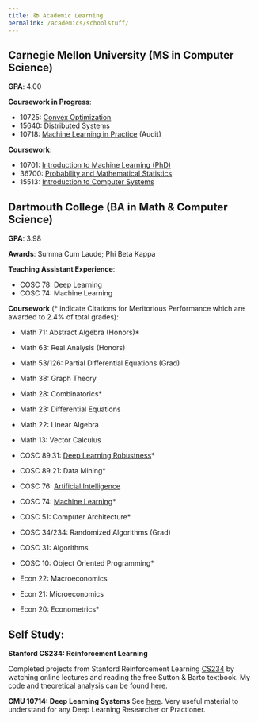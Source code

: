```yaml
---
title: 📚 Academic Learning
permalink: /academics/schoolstuff/
---
```


## Carnegie Mellon University (MS in Computer Science)

**GPA**: 4.00

**Coursework in Progress**:
- 10725: [Convex Optimization](https://sites.google.com/view/10725-2025s/syllabus?authuser=0) 
- 15640: [Distributed Systems](https://www.andrew.cmu.edu/course/15-440/)
- 10718: [Machine Learning in Practice](https://www.cs.cmu.edu/~smithv/10718/) (Audit) 

**Coursework**:
- 10701: [Introduction to Machine Learning (PhD)](https://www.cs.cmu.edu/~hchai2/courses/10701/#Schedule)
- 36700: [Probability and Mathematical Statistics](https://www.stat.cmu.edu/~siva/teaching/700/)
- 15513: [Introduction to Computer Systems](https://www.cs.cmu.edu/~213/schedule.html)

## Dartmouth College (BA in Math & Computer Science)

**GPA**: 3.98

**Awards**: Summa Cum Laude; Phi Beta Kappa

**Teaching Assistant Experience**:
- COSC 78: Deep Learning
- COSC 74: Machine Learning

**Coursework** (* indicate Citations for Meritorious Performance which are awarded to 2.4% of total grades):

- Math 71: Abstract Algebra (Honors)*
- Math 63: Real Analysis (Honors)
- Math 53/126: Partial Differential Equations (Grad)
- Math 38: Graph Theory
- Math 28: Combinatorics*
- Math 23: Differential Equations
- Math 22: Linear Algebra
- Math 13: Vector Calculus

- COSC 89.31: [Deep Learning Robustness](https://github.com/Andrew-Koulogeorge/CS89-Deep-Learning-Robustness)*
- COSC 89.21: Data Mining*
- COSC 76: [Artificial Intelligence](https://github.com/Andrew-Koulogeorge/CS76-AI)
- COSC 74: [Machine Learning](https://github.com/Andrew-Koulogeorge/CS74-Machine-Learning)*
- COSC 51: Computer Architecture*
- COSC 34/234: Randomized Algorithms (Grad)
- COSC 31: Algorithms
- COSC 10: Object Oriented Programming*

- Econ 22: Macroeconomics
- Econ 21: Microeconomics
- Econ 20: Econometrics*

## Self Study:

**Stanford CS234: Reinforcement Learning**

Completed projects from Stanford Reinforcement Learning [CS234](https://web.stanford.edu/class/cs234/) by watching online lectures and reading the free Sutton & Barto textbook. My code and theoretical analysis can be found [here](https://github.com/Andrew-Koulogeorge/CS234-Reinforcement-Learning).

**CMU 10714: Deep Learning Systems**
 See [here](https://github.com/Andrew-Koulogeorge/Needle). Very useful material to understand for any Deep Learning Researcher or Practioner.